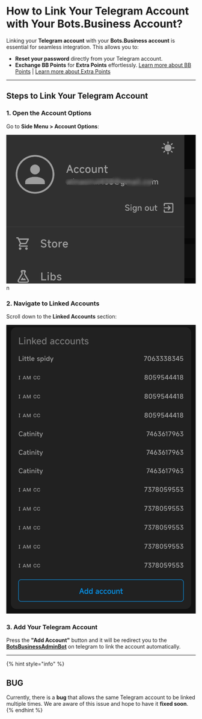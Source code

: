 # How to Link Your Telegram Account with Your Bots.Business Account?  

Linking your **Telegram account** with your **Bots.Business account** is essential for seamless integration. This allows you to:  
- **Reset your password** directly from your Telegram account.  
- **Exchange BB Points** for **Extra Points** effortlessly. [Learn more about BB Points](/bb-points) | [Learn more about Extra Points](/extra-points)  

---

## Steps to Link Your Telegram Account  

### 1. Open the Account Options  
Go to **Side Menu > Account Options**:  

![](<.gitbook/assets/menu-account.png>)  n

### 2. Navigate to Linked Accounts  
Scroll down to the **Linked Accounts** section:  

![](<.gitbook/assets/add-account.png>)  

### 3. Add Your Telegram Account  
Press the **"Add Account"** button and it will be redirect you to the **[BotsBusinessAdminBot](https://t.me/BotsBusinessAdminBot)** on telegram to link the account automatically.  

---
{% hint style="info" %}
## BUG
Currently, there is a **bug** that allows the same Telegram account to be linked multiple times. We are aware of this issue and hope to have it **fixed soon**.
{% endhint %}
